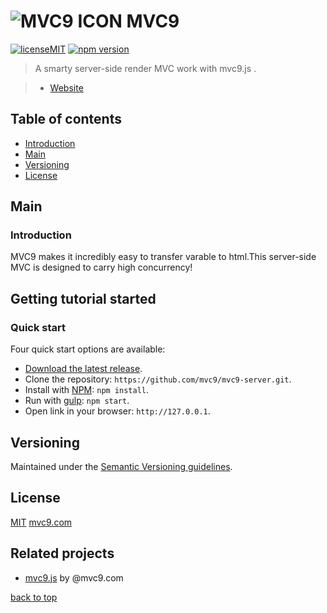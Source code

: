# ![MVC9 ICON](https://avatars1.githubusercontent.com/u/20783939?v=3&s=27) MVC9

[![licenseMIT](https://img.shields.io/github/license/mashape/apistatus.svg)](#license) [![npm version](https://img.shields.io/npm/v/npm.svg)](https://www.npmjs.com)

> A smarty server-side render MVC work with mvc9.js .

> - [Website](http://www.mvc9.com)



## Table of contents

  - [Introduction](#introduction)
  - [Main](#main)
  - [Versioning](#versioning)
  - [License](#license)



## Main

### Introduction

MVC9 makes it incredibly easy to transfer varable to html.This server-side MVC is designed to carry high concurrency!



## Getting tutorial started

### Quick start

Four quick start options are available:

- [Download the latest release](https://github.com/mvc9/mvc9-server/archive/master.zip).
- Clone the repository: `https://github.com/mvc9/mvc9-server.git`.
- Install with [NPM](http://npmjs.org): `npm install`.
- Run with [gulp](http://gulpjs.com/): `npm start`.
- Open link in your browser: `http://127.0.0.1`.


## Versioning

Maintained under the [Semantic Versioning guidelines](http://semver.org/).



## License

[MIT](https://github.com/mvc9/mvc9-server/blob/master/LICENSE)  [mvc9.com](http://www.mvc9.com)



## Related projects

- [mvc9.js](https://github.com/mvc9/mvc9.js) by @mvc9.com


[back to top](#table-of-contents)
